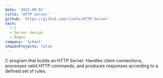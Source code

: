 ```yaml
---
date: '2023-09-01'
title: 'HTTP Server'
github: 'https://github.com/riachx/HTTP-Server'
tech:
  - C
  - Server design
  - Regex
company: 'School'
showInProjects: false
---
```


C program that builds an HTTP Server. Handles client connections, processes valid HTTP commands, and produces responses according to a defined set of rules. 

